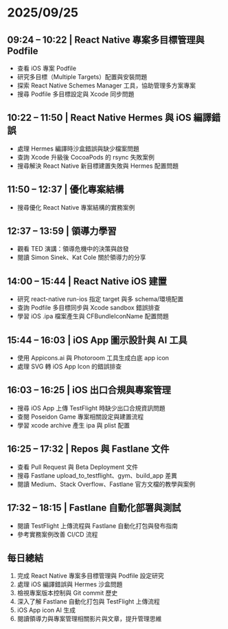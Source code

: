 # 2025/09/25

## 09:24 – 10:22 | React Native 專案多目標管理與 Podfile

- 查看 iOS 專案 Podfile
- 研究多目標（Multiple Targets）配置與安裝問題
- 探索 React Native Schemes Manager 工具，協助管理多方案專案
- 搜尋 Podfile 多目標設定與 Xcode 同步問題

## 10:22 – 11:50 | React Native Hermes 與 iOS 編譯錯誤

- 處理 Hermes 編譯時沙盒錯誤與缺少檔案問題
- 查詢 Xcode 升級後 CocoaPods 的 rsync 失敗案例
- 搜尋解決 React Native 新目標建置失敗與 Hermes 配置問題

## 11:50 – 12:37 | 優化專案結構

- 搜尋優化 React Native 專案結構的實務案例

## 12:37 – 13:59 | 領導力學習

- 觀看 TED 演講：領導危機中的決策與啟發
- 閱讀 Simon Sinek、Kat Cole 關於領導力的分享

## 14:00 – 15:44 | React Native iOS 建置

- 研究 react-native run-ios 指定 target 與多 schema/環境配置
- 查詢 Podfile 多目標同步與 Xcode sandbox 錯誤排查
- 學習 iOS .ipa 檔案產生與 CFBundleIconName 配置問題

## 15:44 – 16:03 | iOS App 圖示設計與 AI 工具

- 使用 Appicons.ai 與 Photoroom 工具生成白底 app icon
- 處理 SVG 轉 iOS App Icon 的錯誤排查

## 16:03 – 16:25 | iOS 出口合規與專案管理

- 搜尋 iOS App 上傳 TestFlight 時缺少出口合規資訊問題
- 查閱 Poseidon Game 專案相關設定與建置流程
- 學習 xcode archive 產生 ipa 與 plist 配置

## 16:25 – 17:32 | Repos 與 Fastlane 文件

- 查看 Pull Request 與 Beta Deployment 文件
- 搜尋 Fastlane upload_to_testflight、gym、build_app 差異
- 閱讀 Medium、Stack Overflow、Fastlane 官方文檔的教學與案例

## 17:32 – 18:15 | Fastlane 自動化部署與測試

- 閱讀 TestFlight 上傳流程與 Fastlane 自動化打包與發布指南
- 參考實務案例改善 CI/CD 流程

## 每日總結

1. 完成 React Native 專案多目標管理與 Podfile 設定研究
2. 處理 iOS 編譯錯誤與 Hermes 沙盒問題
3. 檢視專案版本控制與 Git commit 歷史
4. 深入了解 Fastlane 自動化打包與 TestFlight 上傳流程
5. iOS App icon AI 生成
6. 閱讀領導力與專案管理相關影片與文章，提升管理思維
